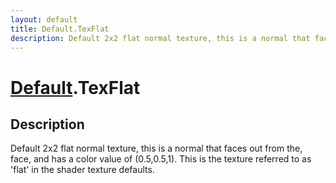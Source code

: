```yaml
---
layout: default
title: Default.TexFlat
description: Default 2x2 flat normal texture, this is a normal that faces out from the, face, and has a color value of (0.5,0.5,1). This is the texture referred to as 'flat' in the shader texture defaults.
---
```

# [Default]({{site.url}}/Pages/Reference/Default.html).TexFlat

## Description
Default 2x2 flat normal texture, this is a normal that
faces out from the, face, and has a color value of (0.5,0.5,1).
This is the texture referred to as 'flat' in the shader texture
defaults.


